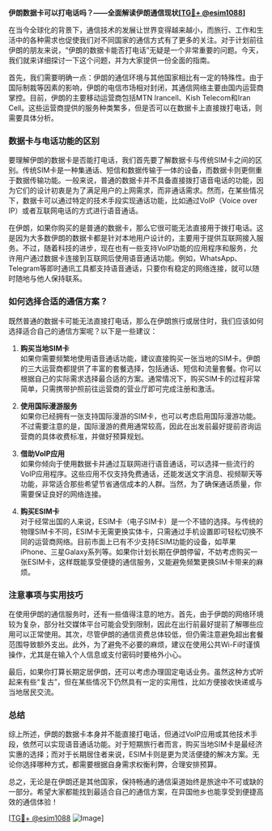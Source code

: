 **伊朗数据卡可以打电话吗？——全面解读伊朗通信现状[[TG💪+ @esim1088](https://t.me/s/esim1088)]**

在当今全球化的背景下，通信技术的发展让世界变得越来越小，而旅行、工作和生活中的各种需求也促使我们对不同国家的通信方式有了更多的关注。对于计划前往伊朗的朋友来说，“伊朗的数据卡能否打电话”无疑是一个非常重要的问题。今天，我们就来详细探讨一下这个问题，并为大家提供一份全面的指南。

首先，我们需要明确一点：伊朗的通信环境与其他国家相比有一定的特殊性。由于国际制裁等因素的影响，伊朗的电信市场相对封闭，其通信网络主要由国内运营商掌控。目前，伊朗的主要移动运营商包括MTN Irancell、Kish Telecom和Iran Cell。这些运营商提供的服务种类繁多，但是否可以在数据卡上直接拨打电话，则需要具体分析。

### 数据卡与电话功能的区别

要理解伊朗的数据卡是否能打电话，我们首先要了解数据卡与传统SIM卡之间的区别。传统SIM卡是一种集通话、短信和数据传输于一体的设备，而数据卡则更侧重于数据传输功能。一般来说，普通的数据卡并不具备直接拨打语音电话的功能，因为它们的设计初衷是为了满足用户的上网需求，而非通话需求。然而，在某些情况下，数据卡可以通过特定的技术手段实现通话功能，比如通过VoIP（Voice over IP）或者互联网电话的方式进行语音通话。

在伊朗，如果你购买的是普通的数据卡，那么它很可能无法直接用于拨打电话。这是因为大多数伊朗的数据卡都是针对本地用户设计的，主要用于提供互联网接入服务。不过，随着科技的进步，现在也有一些支持VoIP功能的应用程序和服务，允许用户通过数据卡连接到互联网后使用语音通话功能。例如，WhatsApp、Telegram等即时通讯工具都支持语音通话，只要你有稳定的网络连接，就可以随时随地与他人保持联系。

### 如何选择合适的通信方案？

既然普通的数据卡可能无法直接打电话，那么在伊朗旅行或居住时，我们应该如何选择适合自己的通信方案呢？以下是一些建议：

1. **购买当地SIM卡**  
   如果你需要频繁地使用语音通话功能，建议直接购买一张当地的SIM卡。伊朗的三大运营商都提供了丰富的套餐选择，包括通话、短信和流量套餐。你可以根据自己的实际需求选择最合适的方案。通常情况下，购买SIM卡的过程非常简单，只需携带护照前往运营商的营业厅即可完成注册和激活。

2. **使用国际漫游服务**  
   如果你已经拥有一张支持国际漫游的SIM卡，也可以考虑启用国际漫游功能。不过需要注意的是，国际漫游的费用通常较高，因此在出发前最好提前咨询运营商的具体收费标准，并做好预算规划。

3. **借助VoIP应用**  
   如果你倾向于使用数据卡并通过互联网进行语音通话，可以选择一些流行的VoIP应用程序。这些应用不仅支持免费通话，还能发送文字消息、视频聊天等功能，非常适合那些希望节省通信成本的人群。当然，为了确保通话质量，你需要保证良好的网络连接。

4. **购买ESIM卡**  
   对于经常出国的人来说，ESIM卡（电子SIM卡）是一个不错的选择。与传统的物理SIM卡不同，ESIM卡无需更换实体卡，只需通过手机设置即可轻松切换不同的运营商网络。目前市面上已有不少支持ESIM功能的设备，如苹果iPhone、三星Galaxy系列等。如果你计划长期在伊朗停留，不妨考虑购买一张ESIM卡，这样既能享受便捷的通信服务，又能避免频繁更换SIM卡带来的麻烦。

### 注意事项与实用技巧

在使用伊朗的通信服务时，还有一些值得注意的地方。首先，由于伊朗的网络环境较为复杂，部分社交媒体平台可能会受到限制，因此在出行前最好提前了解哪些应用可以正常使用。其次，尽管伊朗的通信资费总体较低，但仍需注意避免超出套餐范围导致额外支出。此外，为了避免不必要的麻烦，建议在使用公共Wi-Fi时谨慎操作，尤其是在输入个人信息或支付密码时要格外小心。

最后，如果你打算长期定居伊朗，还可以考虑办理固定电话业务。虽然这种方式听起来有些“复古”，但在某些情况下仍然具有一定的实用性，比如方便接收快递或与当地居民交流。

### 总结

综上所述，伊朗的数据卡本身并不能直接打电话，但通过VoIP应用或其他技术手段，依然可以实现语音通话功能。对于短期旅行者而言，购买当地SIM卡是最经济实惠的选择；而对于长期居住者来说，ESIM卡则是更为灵活便捷的解决方案。无论你选择哪种方式，都需要根据自身需求权衡利弊，合理安排预算。

总之，无论是在伊朗还是其他国家，保持畅通的通信渠道始终是旅途中不可或缺的一部分。希望大家都能找到最适合自己的通信方案，在异国他乡也能享受到便捷高效的通信体验！

[[TG💪+ @esim1088](https://t.me/s/esim1088) ![Image](https://i.postimg.cc/4NQfJmqS/Snipaste-2025-05-13-00-14-12.png)]